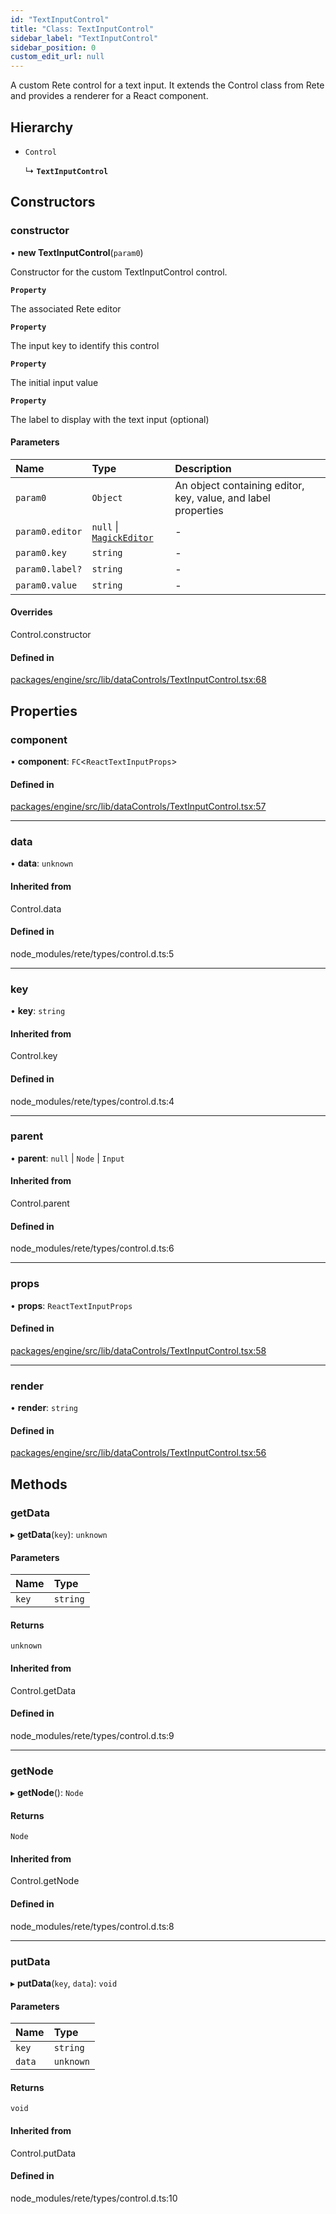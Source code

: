 ```yaml
---
id: "TextInputControl"
title: "Class: TextInputControl"
sidebar_label: "TextInputControl"
sidebar_position: 0
custom_edit_url: null
---
```


A custom Rete control for a text input. It extends the Control class
from Rete and provides a renderer for a React component.

## Hierarchy

- `Control`

  ↳ **`TextInputControl`**

## Constructors

### constructor

• **new TextInputControl**(`param0`)

Constructor for the custom TextInputControl control.

**`Property`**

The associated Rete editor

**`Property`**

The input key to identify this control

**`Property`**

The initial input value

**`Property`**

The label to display with the text input (optional)

#### Parameters

| Name | Type | Description |
| :------ | :------ | :------ |
| `param0` | `Object` | An object containing editor, key, value, and label properties |
| `param0.editor` | ``null`` \| [`MagickEditor`](MagickEditor.md) | - |
| `param0.key` | `string` | - |
| `param0.label?` | `string` | - |
| `param0.value` | `string` | - |

#### Overrides

Control.constructor

#### Defined in

[packages/engine/src/lib/dataControls/TextInputControl.tsx:68](https://github.com/Oneirocom/MagickML/blob/f4db6e49/packages/engine/src/lib/dataControls/TextInputControl.tsx#L68)

## Properties

### component

• **component**: `FC`<`ReactTextInputProps`\>

#### Defined in

[packages/engine/src/lib/dataControls/TextInputControl.tsx:57](https://github.com/Oneirocom/MagickML/blob/f4db6e49/packages/engine/src/lib/dataControls/TextInputControl.tsx#L57)

___

### data

• **data**: `unknown`

#### Inherited from

Control.data

#### Defined in

node_modules/rete/types/control.d.ts:5

___

### key

• **key**: `string`

#### Inherited from

Control.key

#### Defined in

node_modules/rete/types/control.d.ts:4

___

### parent

• **parent**: ``null`` \| `Node` \| `Input`

#### Inherited from

Control.parent

#### Defined in

node_modules/rete/types/control.d.ts:6

___

### props

• **props**: `ReactTextInputProps`

#### Defined in

[packages/engine/src/lib/dataControls/TextInputControl.tsx:58](https://github.com/Oneirocom/MagickML/blob/f4db6e49/packages/engine/src/lib/dataControls/TextInputControl.tsx#L58)

___

### render

• **render**: `string`

#### Defined in

[packages/engine/src/lib/dataControls/TextInputControl.tsx:56](https://github.com/Oneirocom/MagickML/blob/f4db6e49/packages/engine/src/lib/dataControls/TextInputControl.tsx#L56)

## Methods

### getData

▸ **getData**(`key`): `unknown`

#### Parameters

| Name | Type |
| :------ | :------ |
| `key` | `string` |

#### Returns

`unknown`

#### Inherited from

Control.getData

#### Defined in

node_modules/rete/types/control.d.ts:9

___

### getNode

▸ **getNode**(): `Node`

#### Returns

`Node`

#### Inherited from

Control.getNode

#### Defined in

node_modules/rete/types/control.d.ts:8

___

### putData

▸ **putData**(`key`, `data`): `void`

#### Parameters

| Name | Type |
| :------ | :------ |
| `key` | `string` |
| `data` | `unknown` |

#### Returns

`void`

#### Inherited from

Control.putData

#### Defined in

node_modules/rete/types/control.d.ts:10
